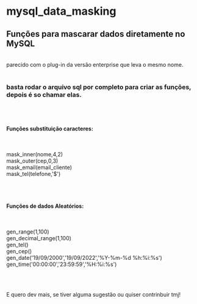 # mysql_data_masking
<h2>Funções para mascarar dados diretamente no MySQL</h2><br>
parecido com o plug-in da versão enterprise que leva o mesmo nome.<br><br>

<h3>basta rodar o arquivo sql por completo para criar as funções, depois é so chamar elas.</h3><br><br>

<h4>Funções substituição caracteres:</h4><br><p>
        mask_inner(nome,4,2)<br>
        mask_outer(cep,0,3) <br>
        mask_email(email_cliente) <br>
        mask_tel(telefone,'$')</p><br><br>
        
<h4>Funções de dados Aleatórios:</h4><br><p>
        gen_range(1,100) <br>
        gen_decimal_range(1,100) <br>
        gen_tel() <br>
        gen_cep()<br>
        gen_date('19/09/2000','19/09/2022','%Y-%m-%d %h:%i:%s')<br> 
        gen_time('00:00:00','23:59:59','%H:%i:%s')</p><br><br>
        
E quero dev mais, se tiver alguma sugestão ou quiser contrinbuir tmj!<br>



